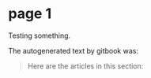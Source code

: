 # page 1

Testing something.

The autogenerated text by gitbook was:
> Here are the articles in this section:
 